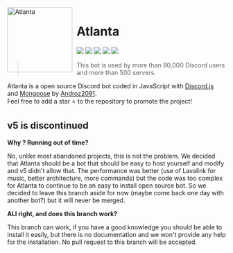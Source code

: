 <img width="150" height="150" style="float: left; margin: 0 10px 0 0;" alt="Atlanta" src="https://i.goopics.net/lEENx.png">

# Atlanta

[![](https://img.shields.io/discord/565048515357835264.svg?logo=discord&colorB=7289DA)](https://discord.atlanta-bot.fr)
[![](https://discordbots.org/api/widget/status/557445719892688897.svg)](https://discordbots.org/bot/557445719892688897)
[![](https://img.shields.io/badge/discord.js-v12.0.0--dev-blue.svg?logo=npm)](https://github.com/discordjs)
[![](https://img.shields.io/badge/patreon-donate-orange.svg)](https://www.patreon.com/androz2091)
[![](https://www.codefactor.io/repository/github/Androz2091/AtlantaBot/badge)](https://www.codefactor.io/repository/github/Androz2091/AtlantaBot)

> This bot is used by more than 90,000 Discord users and more than 500 servers.

Atlanta is a open source Discord bot coded in JavaScript with [Discord.js](https://discord.js.org) and [Mongoose](https://mongoosejs.com/docs/api.html) by [Androz2091](https://github.com/Androz2091).  
Feel free to add a star ⭐ to the repository to promote the project!

## v5 is discontinued

**Why ? Running out of time?**

No, unlike most abandoned projects, this is not the problem. We decided that Atlanta should be a bot that should be easy to host yourself and modify and v5 didn't allow that. The performance was better (use of Lavalink for music, better architecture, more commands) but the code was too complex for Atlanta to continue to be an easy to install open source bot. So we decided to leave this branch aside for now (maybe come back one day with another bot?) but it will never be merged.

**ALl right, and does this branch work?**

This branch can work, if you have a good knowledge you should be able to install it easily, but there is no documentation and we won't provide any help for the installation. No pull request to this branch will be accepted.
